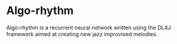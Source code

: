 # Algo-rhythm
Algo-rhythm is a recurrent neural network written using the DL4J framework aimed at creating new jazz improvised melodies. 
